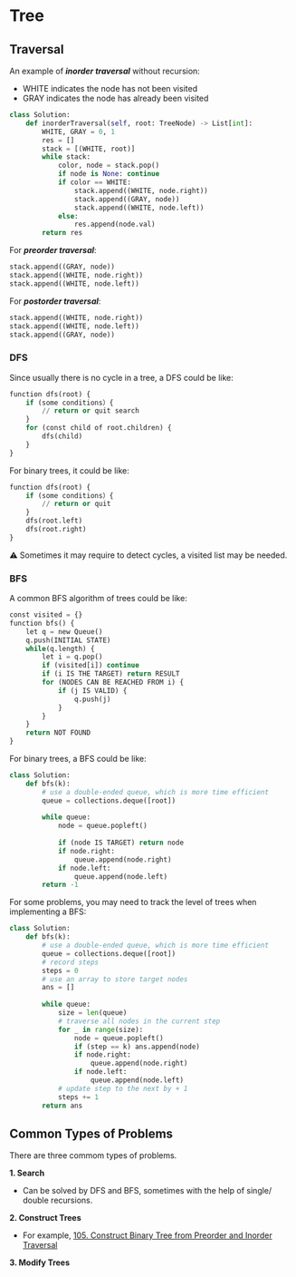# Tree

## Traversal

An example of ***inorder traversal*** without recursion:
- WHITE indicates the node has not been visited
- GRAY indicates the node has already been visited
```python
class Solution:
    def inorderTraversal(self, root: TreeNode) -> List[int]:
        WHITE, GRAY = 0, 1
        res = []
        stack = [(WHITE, root)]
        while stack:
            color, node = stack.pop()
            if node is None: continue
            if color == WHITE:
                stack.append((WHITE, node.right))
                stack.append((GRAY, node))
                stack.append((WHITE, node.left))
            else:
                res.append(node.val)
        return res
```

For ***preorder traversal***:
```python
stack.append((GRAY, node))
stack.append((WHITE, node.right))
stack.append((WHITE, node.left))
```

For ***postorder traversal***:
```python
stack.append((WHITE, node.right))
stack.append((WHITE, node.left))
stack.append((GRAY, node))
```

### DFS

Since usually there is no cycle in a tree, a DFS could be like:
```python
function dfs(root) {
	if (some conditions）{
		// return or quit search
	}
	for (const child of root.children) {
        dfs(child)
	}
}
```

For binary trees, it could be like:
```python
function dfs(root) {
	if (some conditions）{
		// return or quit
	}
    dfs(root.left)
    dfs(root.right)
}
```
:warning: Sometimes it may require to detect cycles, a visited list may be needed.


### BFS

A common BFS algorithm of trees could be like:
```python
const visited = {}
function bfs() {
	let q = new Queue()
	q.push(INITIAL STATE)
	while(q.length) {
		let i = q.pop()
        if (visited[i]) continue
        if (i IS THE TARGET) return RESULT
		for (NODES CAN BE REACHED FROM i) {
			if (j IS VALID) {
				q.push(j)
			}
		}
    }
    return NOT FOUND
}
```
For binary trees, a BFS could be like:
```python
class Solution:
    def bfs(k):
        # use a double-ended queue, which is more time efficient
        queue = collections.deque([root])
        
        while queue:
            node = queue.popleft()
            
            if (node IS TARGET) return node
            if node.right:
                queue.append(node.right)
            if node.left:
                queue.append(node.left)
        return -1
```
For some problems, you may need to track the level of trees when implementing a BFS:
```python
class Solution:
    def bfs(k):
    	# use a double-ended queue, which is more time efficient
        queue = collections.deque([root])
        # record steps
        steps = 0
        # use an array to store target nodes
        ans = []
	
        while queue:
            size = len(queue)
            # traverse all nodes in the current step
            for _ in range(size):
                node = queue.popleft()
                if (step == k) ans.append(node)
                if node.right:
                    queue.append(node.right)
                if node.left:
                    queue.append(node.left)
            # update step to the next by + 1
            steps += 1
        return ans
```

## Common Types of Problems

There are three commom types of problems.

**1. Search**
- Can be solved by DFS and BFS, sometimes with the help of single/ double recursions.

**2. Construct Trees**
- For example, [105. Construct Binary Tree from Preorder and Inorder Traversal](https://leetcode.com/problems/construct-binary-tree-from-preorder-and-inorder-traversal/)

**3. Modify Trees**
